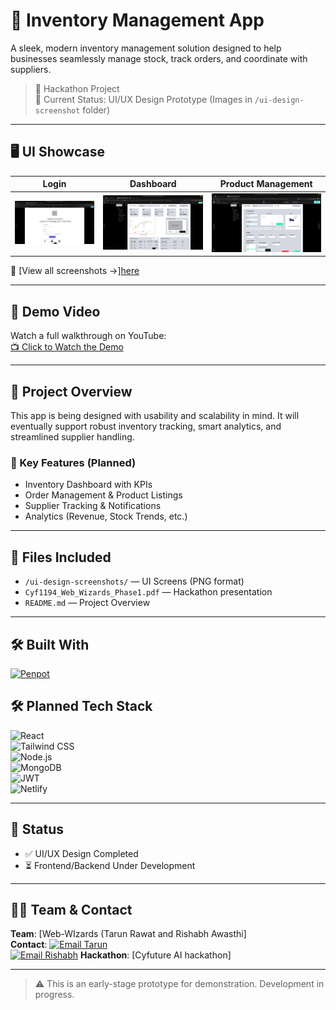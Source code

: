 # 🧾 Inventory Management App

A sleek, modern inventory management solution designed to help businesses seamlessly manage stock, track orders, and coordinate with suppliers.

> 🚀 Hackathon Project  
> 📁 Current Status: UI/UX Design Prototype (Images in `/ui-design-screenshot` folder)

---


## 🖥️ UI Showcase
| Login | Dashboard | Product Management |
|-------|-----------|---------------------|
| ![Login](ui-design-screenshot/login-page.png) | ![Dashboard](ui-design-screenshot/dashboard-page.png) | ![Add Product](ui-design-screenshot/add-product-page.png) |

📌 [View all screenshots →][here](/ui-design-screenshot)

---

## 🎥 Demo Video

Watch a full walkthrough on YouTube:  
[📺 Click to Watch the Demo](https://youtu.be/wZopShMKPls)

---

## 📑 Project Overview

This app is being designed with usability and scalability in mind. It will eventually support robust inventory tracking, smart analytics, and streamlined supplier handling.

### 🔧 Key Features (Planned)

- Inventory Dashboard with KPIs  
- Order Management & Product Listings  
- Supplier Tracking & Notifications  
- Analytics (Revenue, Stock Trends, etc.)  

---

## 📂 Files Included

- `/ui-design-screenshots/` — UI Screens (PNG format)
- `Cyf1194_Web_Wizards_Phase1.pdf` — Hackathon presentation
- `README.md` — Project Overview

---

## 🛠️ Built With  

[![Penpot](https://img.shields.io/badge/Design-Penpot-7C3AED?logo=penpot&style=flat)](https://penpot.app/)

## 🛠️ Planned Tech Stack

![React](https://img.shields.io/badge/-React-61DAFB?logo=react&logoColor=black&style=flat)  
![Tailwind CSS](https://img.shields.io/badge/-Tailwind_CSS-38B2AC?logo=tailwind-css&logoColor=white&style=flat)  
![Node.js](https://img.shields.io/badge/-Node.js-339933?logo=node.js&logoColor=white&style=flat)  
![MongoDB](https://img.shields.io/badge/-MongoDB-47A248?logo=mongodb&logoColor=white&style=flat)  
![JWT](https://img.shields.io/badge/-JWT-black?logo=json-web-tokens&logoColor=white&style=flat)  
![Netlify](https://img.shields.io/badge/-Netlify-00C7B7?logo=netlify&logoColor=white&style=flat)  

---

## 🧠 Status

- ✅ UI/UX Design Completed
- ⏳ Frontend/Backend Under Development

---


## 🧑‍💻 Team & Contact

**Team**: [Web-WIzards (Tarun Rawat and Rishabh Awasthi]  
**Contact**: [![Email Tarun](https://img.shields.io/badge/Email-Tarun-%23D14836?style=flat&logo=gmail)](mailto:rawatt046@gmail.com)  
[![Email Rishabh](https://img.shields.io/badge/Email-Rishabh-%23D14836?style=flat&logo=gmail)](mailto:rishaabhawsthi786@gmail.com) 
**Hackathon**: [Cyfuture AI hackathon]

---

> ⚠️ This is an early-stage prototype for demonstration. Development in progress.
